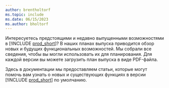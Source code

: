 ```yaml
---
author: brentholtorf
ms.topic: include
ms.date: 06/15/2023
ms.author: bholtorf
---
```

Интересуетесь предстоящими и недавно выпущенными возможностями в [!INCLUDE [prod_short](prod_short.md)]? В наших планах выпуска приводится обзор новых и будущих функциональных возможностей. Мы собрали все сведения, чтобы вы могли использовать их для планирования. Для каждой версии вы можете загрузить план выпуска в виде PDF-файла.

Здесь в документации мы предоставляем статьи, которые могут помочь вам узнать о новых и существующих функциях в версии [!INCLUDE [prod_short](prod_short.md)] по умолчанию.